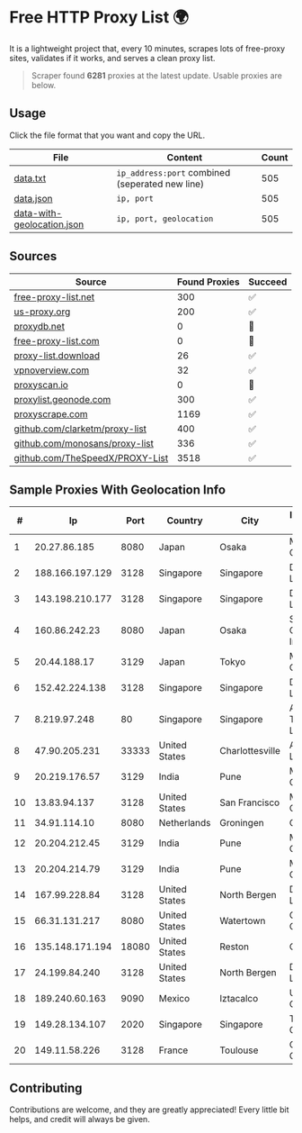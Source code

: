 
# Free HTTP Proxy List 🌍

It is a lightweight project that, every 10 minutes, scrapes lots of free-proxy sites, validates if it works, and serves a clean proxy list.


> Scraper found **6281** proxies at the latest update. Usable proxies are below.

## Usage

Click the file format that you want and copy the URL.


|File|Content|Count|
|----|-------|-----|
|[data.txt](https://raw.githubusercontent.com/themiralay/Proxy-List-World/master/data.txt)|`ip_address:port` combined (seperated new line)|505|
|[data.json](https://raw.githubusercontent.com/themiralay/Proxy-List-World/master/data.json)|`ip, port`|505|
|[data-with-geolocation.json](https://raw.githubusercontent.com/themiralay/Proxy-List-World/master/data-with-geolocation.json)|`ip, port, geolocation`|505|

## Sources

|Source|Found Proxies|Succeed|
|------|-------------|-------|
|[free-proxy-list.net](https://free-proxy-list.net)|300|✅|
|[us-proxy.org](https://www.us-proxy.org)|200|✅|
|[proxydb.net](http://proxydb.net)|0|🚫|
|[free-proxy-list.com](https://free-proxy-list.com/?page=&port=&type%5B%5D=http&type%5B%5D=https&up_time=0&search=Search)|0|🚫|
|[proxy-list.download](https://www.proxy-list.download/HTTP)|26|✅|
|[vpnoverview.com](https://vpnoverview.com/privacy/anonymous-browsing/free-proxy-servers)|32|✅|
|[proxyscan.io](https://www.proxyscan.io)|0|🚫|
|[proxylist.geonode.com](https://proxylist.geonode.com/api/proxy-list?limit=300&page=1&sort_by=lastChecked&sort_type=desc&protocols=http,https)|300|✅|
|[proxyscrape.com](https://api.proxyscrape.com/v2/?request=displayproxies&protocol=http&timeout=10000&country=all&ssl=all&anonymity=all)|1169|✅|
|[github.com/clarketm/proxy-list](https://raw.githubusercontent.com/clarketm/proxy-list/master/proxy-list-raw.txt)|400|✅|
|[github.com/monosans/proxy-list](https://raw.githubusercontent.com/monosans/proxy-list/main/proxies/http.txt)|336|✅|
|[github.com/TheSpeedX/PROXY-List](https://raw.githubusercontent.com/TheSpeedX/PROXY-List/master/http.txt)|3518|✅|


## Sample Proxies With Geolocation Info

|#|Ip|Port|Country|City|Internet Service Provider|
|-|--|----|-------|----|-------------------------|
|1|20.27.86.185|8080|Japan|Osaka|Microsoft Corporation|
|2|188.166.197.129|3128|Singapore|Singapore|DigitalOcean, LLC|
|3|143.198.210.177|3128|Singapore|Singapore|DigitalOcean, LLC|
|4|160.86.242.23|8080|Japan|Osaka|Sony Network Communications Inc|
|5|20.44.188.17|3129|Japan|Tokyo|Microsoft Corporation|
|6|152.42.224.138|3128|Singapore|Singapore|DigitalOcean, LLC|
|7|8.219.97.248|80|Singapore|Singapore|Alibaba (US) Technology Co., Ltd.|
|8|47.90.205.231|33333|United States|Charlottesville|Alibaba.com LLC|
|9|20.219.176.57|3129|India|Pune|Microsoft Corporation|
|10|13.83.94.137|3128|United States|San Francisco|Microsoft Corporation|
|11|34.91.114.10|8080|Netherlands|Groningen|Google LLC|
|12|20.204.212.45|3129|India|Pune|Microsoft Corporation|
|13|20.204.214.79|3129|India|Pune|Microsoft Corporation|
|14|167.99.228.84|3128|United States|North Bergen|DigitalOcean, LLC|
|15|66.31.131.217|8080|United States|Watertown|Comcast Cable Communications|
|16|135.148.171.194|18080|United States|Reston|OVH SAS|
|17|24.199.84.240|3128|United States|North Bergen|DigitalOcean, LLC|
|18|189.240.60.163|9090|Mexico|Iztacalco|Uninet S.A. de C.V.|
|19|149.28.134.107|2020|Singapore|Singapore|The Constant Company|
|20|149.11.58.226|3128|France|Toulouse|Cogent Communications|



## Contributing

Contributions are welcome, and they are greatly appreciated! Every
little bit helps, and credit will always be given.

